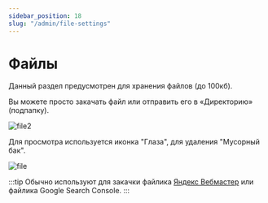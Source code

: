 ```yaml
---
sidebar_position: 18
slug: "/admin/file-settings"
---
```


# Файлы

Данный раздел предусмотрен для хранения файлов (до 100кб).

Вы можете просто закачать файл или отправить его в «Директорию» (подпапку).

![file2](/img/file2.png)

Для просмотра используется иконка "Глаза", для удаления "Мусорный бак".

![file](/img/file.png)

:::tip
Обычно используют для закачки файлика [Яндекс Вебмастер](https://docs.2x2forum.ru/information/how-to-add-forum-to-yandex-webmaster) или файлика Google Search Console.
:::
